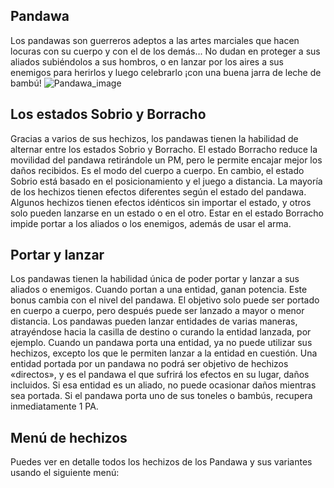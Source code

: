 ## Pandawa
Los pandawas son guerreros adeptos a las artes marciales que hacen locuras con su cuerpo y con el de los demás... No dudan en proteger a sus aliados subiéndolos a sus hombros, o en lanzar por los aires a sus enemigos para herirlos y luego celebrarlo ¡con una buena jarra de leche de bambú!
![Pandawa_image](https://cdn.discordapp.com/attachments/1103795819691376721/1103796842996699146/12.png)

## Los estados Sobrio y Borracho
Gracias a varios de sus hechizos, los pandawas tienen la habilidad de alternar entre los estados Sobrio y Borracho.
El estado Borracho reduce la movilidad del pandawa retirándole un PM, pero le permite encajar mejor los daños recibidos. Es el modo del cuerpo a cuerpo.
En cambio, el estado Sobrio está basado en el posicionamiento y el juego a distancia.
La mayoría de los hechizos tienen efectos diferentes según el estado del pandawa.
Algunos hechizos tienen efectos idénticos sin importar el estado, y otros solo pueden lanzarse en un estado o en el otro.
Estar en el estado Borracho impide portar a los aliados o los enemigos, además de usar el arma.

## Portar y lanzar
Los pandawas tienen la habilidad única de poder portar y lanzar a sus aliados o enemigos.
Cuando portan a una entidad, ganan potencia. Este bonus cambia con el nivel del pandawa.
El objetivo solo puede ser portado en cuerpo a cuerpo, pero después puede ser lanzado a mayor o menor distancia.
Los pandawas pueden lanzar entidades de varias maneras, atrayéndose hacia la casilla de destino o curando la entidad lanzada, por ejemplo.
Cuando un pandawa porta una entidad, ya no puede utilizar sus hechizos, excepto los que le permiten lanzar a la entidad en cuestión.
Una entidad portada por un pandawa no podrá ser objetivo de hechizos «directos», y es el pandawa el que sufrirá los efectos en su lugar, daños incluidos.
Si esa entidad es un aliado, no puede ocasionar daños mientras sea portada.
Si el pandawa porta uno de sus toneles o bambús, recupera inmediatamente 1 PA.

## Menú de hechizos
Puedes ver en detalle todos los hechizos de los Pandawa y sus variantes usando el siguiente menú:
<component type={PANDAWA_SPELLS_MENU}>